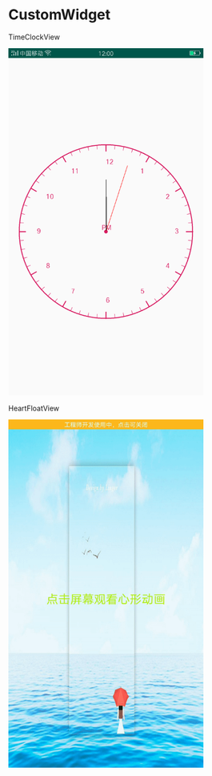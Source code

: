 # CustomWidget

TimeClockView

<img src="img/pic1.png" width="390"/>

HeartFloatView

<img src="img/pic2.gif" width="390"/>


